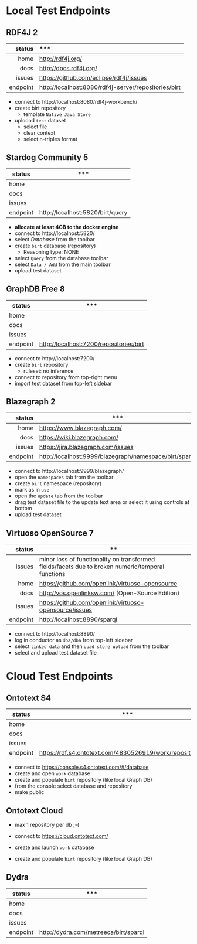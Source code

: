# Local Test Endpoints

## RDF4J 2

|   status | ***                                      |
| -------: | :--------------------------------------- |
|     home | http://rdf4j.org/                        |
|     docs | http://docs.rdf4j.org/                   |
|   issues | https://github.com/eclipse/rdf4j/issues  |
| endpoint | http://localhost:8080/rdf4j-server/repositories/birt |

- connect to http://localhost:8080/rdf4j-workbench/
- create birt repository
  - template `Native Java Store`
- uplooad `test` dataset
  - select file
  - clear context
  - select n-triples format


## Stardog Community 5

| status   | ***                              |
| -------- | -------------------------------- |
| home     |                                  |
| docs     |                                  |
| issues   |                                  |
| endpoint | http://localhost:5820/birt/query |

- **allocate at lesat 4GB to the docker engine**
- connect to http://localhost:5820/
- select _Database_ from the toolbar
- create `birt` database (repository)
  - Reasoning type: NONE
- select `Query` from the database toolbar
- select `Data / Add` from the main toolbar
- upload test dataset


## GraphDB Free 8

| status   | ***                                      |
| -------- | ---------------------------------------- |
| home     |                                          |
| docs     |                                          |
| issues   |                                          |
| endpoint | <http://localhost:7200/repositories/birt> |

- connect to http://localhost:7200/
- create `birt` repository
  - ruleset: no inference
- connect to repository from top-right menu
- import test dataset from top-left sidebar


## Blazegraph 2

|   status | ***                                      |
| -------: | ---------------------------------------- |
|     home | https://www.blazegraph.com/              |
|     docs | <https://wiki.blazegraph.com/>           |
|   issues | https://jira.blazegraph.com/issues       |
| endpoint | http://localhost:9999/blazegraph/namespace/birt/sparql |

- connect to http://localhost:9999/blazegraph/
- open the `namespaces` tab from the toolbar
- create `birt` namespace (repository)
- mark as in `use`
- open the `update` tab from the toolbar
- drag test dataset file to the update text area or select it using controls at bottom
- upload test dataset


## Virtuoso OpenSource 7

|   status | **                                       |
| -------: | ---------------------------------------- |
|   issues | minor loss of functionality on transformed fields/facets due to broken numeric/temporal functions |
|     home | https://github.com/openlink/virtuoso-opensource |
|     docs | http://vos.openlinksw.com/ (Open-Source Edition) |
|   issues | https://github.com/openlink/virtuoso-opensource/issues |
| endpoint | http://localhost:8890/sparql             |

- connect to ​http://localhost:8890/
- log in conductor as `dba/dba` from top-left sidebar
- select `linked data` and then `quad store upload` from the toolbar
- select and upload test dataset file


# Cloud Test Endpoints

## Ontotext S4

| status   | ***                                      |
| -------- | ---------------------------------------- |
| home     |                                          |
| docs     |                                          |
| issues   |                                          |
| endpoint | <https://rdf.s4.ontotext.com/4830526919/work/repositories/birt> |

- connect to https://console.s4.ontotext.com/#/database
- create and open `work` database
- create and populate `birt` repository (like local Graph DB)
- from the console select database and repository
- make public


## Ontotext Cloud

- max 1 repository per db ;-(

- connect to https://cloud.ontotext.com/
- create and launch `work` database
- create and populate `birt` repository (like local Graph DB)


## Dydra

| status   | ***                                     |
| -------- | --------------------------------------- |
| home     |                                         |
| docs     |                                         |
| issues   |                                         |
| endpoint | <http://dydra.com/metreeca/birt/sparql> |

